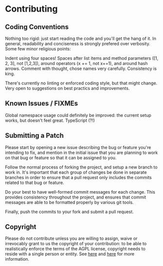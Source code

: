 # Contributing

## Coding Conventions

Nothing too rigid: just start reading the code and you'll get the hang of it. In general, readability and conciseness is strongly prefered over verbosity. Some few minor religious points:

Indent using four spaces!
Spaces after list items and method parameters ([1, 2, 3], not [1,2,3]), around operators (x += 1, not x+=1), and around hash arrows.
Comment with thought, chose names very carefully.
Consistency is king.

There's currently no linting or enforced coding style, but that might change. Very open to suggestions on best practics and improvements.

## Known Issues / FIXMEs

Global namespace usage could definitely be improved: the current setup works, but doesn't feel great.
TypeScript (?!)

## Submitting a Patch

Please start by opening a new issue describing the bug or feature you're intending to fix, and mention in the initial issue that you are planning to work on that bug or feature so that it can be assigned to you.

Follow the normal process of forking the project, and setup a new branch to work in. It's important that each group of changes be done in separate branches in order to ensure that a pull request only includes the commits related to that bug or feature.

Do your best to have well-formed commit messages for each change. This provides consistency throughout the project, and ensures that commit messages are able to be formatted properly by various git tools.

Finally, push the commits to your fork and submit a pull request.

## Copyright 

Please do not contribute unless you are willing to assign, waive or irrevocably grant to us the copyright of your contribution: to be able to realistically enforce the terms of the AGPL license, copyright needs to reside with a single person or entity. See [here](https://www.gnu.org/licenses/why-assign.en.html) and [here](https://producingoss.com/en/copyright-assignment.html) for more information.
